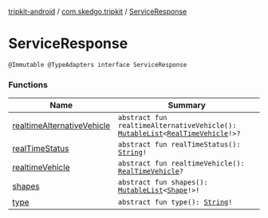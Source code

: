 [tripkit-android](../../index.md) / [com.skedgo.tripkit](../index.md) / [ServiceResponse](./index.md)

# ServiceResponse

`@Immutable @TypeAdapters interface ServiceResponse`

### Functions

| Name | Summary |
|---|---|
| [realtimeAlternativeVehicle](realtime-alternative-vehicle.md) | `abstract fun realtimeAlternativeVehicle(): `[`MutableList`](https://kotlinlang.org/api/latest/jvm/stdlib/kotlin.collections/-mutable-list/index.html)`<`[`RealTimeVehicle`](../../skedgo.tripkit.routing/-real-time-vehicle/index.md)`!>?` |
| [realTimeStatus](real-time-status.md) | `abstract fun realTimeStatus(): `[`String`](https://kotlinlang.org/api/latest/jvm/stdlib/kotlin/-string/index.html)`!` |
| [realtimeVehicle](realtime-vehicle.md) | `abstract fun realtimeVehicle(): `[`RealTimeVehicle`](../../skedgo.tripkit.routing/-real-time-vehicle/index.md)`?` |
| [shapes](shapes.md) | `abstract fun shapes(): `[`MutableList`](https://kotlinlang.org/api/latest/jvm/stdlib/kotlin.collections/-mutable-list/index.html)`<`[`Shape`](../../skedgo.tripkit.routing/-shape/index.md)`!>!` |
| [type](type.md) | `abstract fun type(): `[`String`](https://kotlinlang.org/api/latest/jvm/stdlib/kotlin/-string/index.html)`!` |
